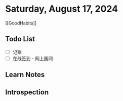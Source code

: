 # Saturday, August 17, 2024

[[GoodHabits]]

## Todo List

- [ ] 记账
- [ ] 在线签到 - 网上国网

## Learn Notes

## Introspection
